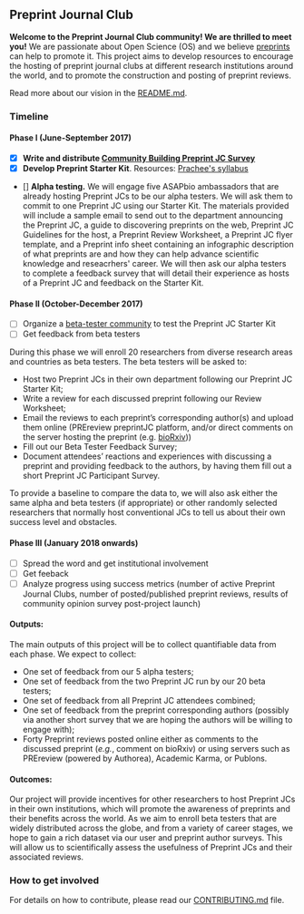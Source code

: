 ## Preprint Journal Club

**Welcome to the Preprint Journal Club community! We are thrilled to meet you!** 
We are passionate about Open Science (OS) and we believe [preprints](https://youtu.be/2zMgY8Dx9co) can help to promote it. This project aims to develop resources to encourage the hosting of preprint journal clubs at different research institutions around the world, and to promote the construction and posting of preprint reviews.

Read more about our vision in the [README.md](https://github.com/SamanthaHindle/preprint_JournalClub/blob/master/README.md#preprint_journalclub).

### Timeline

#### Phase I (June-September 2017)

- [x] **Write and distribute [Community Building Preprint JC Survey](https://docs.google.com/forms/d/e/1FAIpQLSdMphGFDxwCfGgmEj-CzbkdVZJs-atV1gHZPE6ZB13xNF8HIw/viewform?usp=sf_link)**
- [x] **Develop Preprint Starter Kit**. Resources: [Prachee's syllabus](http://asapbio.org/10-ways)
- [] **Alpha testing.** We will engage five ASAPbio ambassadors that are already hosting Preprint JCs to be our alpha testers. We will ask them to commit to one Preprint JC using our Starter Kit. The materials provided will include a sample email to send out to the department announcing the Preprint JC, a guide to discovering preprints on the web, Preprint JC Guidelines for the host, a Preprint Review Worksheet, a Preprint JC flyer template, and a Preprint info sheet containing an infographic description of what preprints are and how they can help advance scientific knowledge and reseacrhers' career. We will then ask our alpha testers to complete a feedback survey that will detail their experience as hosts of a Preprint JC and feedback on the Starter Kit.


#### Phase II (October-December 2017)

- [ ] Organize a [beta-tester community](https://github.com/SamanthaHindle/preprint_JournalClub/projects/4) to test the Preprint JC Starter Kit
- [ ] Get feedback from beta testers

During this phase we will enroll 20 researchers from diverse research areas and countries as beta testers. 
The beta testers will be asked to:
 * Host two Preprint JCs in their own department following our Preprint JC Starter Kit;    
 * Write a review for each discussed preprint following our Review Worksheet;
 * Email the reviews to each preprint’s corresponding author(s) and upload them online (PREreview preprintJC platform, and/or direct comments on the server hosting the preprint (e.g. [bioRxiv](http://www.biorxiv.org/)))
 * Fill out our Beta Tester Feedback Survey;
 * Document attendees’ reactions and experiences with discussing a preprint and providing feedback to the authors, by having them fill out a short Preprint JC Participant Survey.  
    
To provide a baseline to compare the data to, we will also ask either the same alpha and beta testers (if appropriate) or other randomly selected researchers that normally host conventional JCs to tell us about their own success level and obstacles. 

#### Phase III (January 2018 onwards)
 
- [ ] Spread the word and get institutional involvement
- [ ] Get feeback
- [ ] Analyze progress using success metrics (number of active Preprint Journal Clubs, number of posted/published preprint reviews, results of community opinion survey post-project launch)

#### Outputs:
The main outputs of this project will be to collect quantifiable data from each phase. We expect to collect:
* One set of feedback from our 5 alpha testers;
* One set of feedback from the two Preprint JC run by our 20 beta testers;
* One set of feedback from all Preprint JC attendees combined;
* One set of feedback from the preprint corresponding authors (possibly via another short survey that we are hoping the authors will be willing to engage with);
* Forty Preprint reviews posted online either as comments to the discussed preprint (*e.g.*, comment on bioRxiv) or using servers such as PREreview (powered by Authorea), Academic Karma, or Publons.
 
#### Outcomes:
Our project will provide incentives for other researchers to host Preprint JCs in their own institutions, which will promote the awareness of preprints and their benefits across the world. As we aim to enroll beta testers that are widely distributed across the globe, and from a variety of career stages, we hope to gain a rich dataset via our user and preprint author surveys. This will allow us to scientifically assess the usefulness of Preprint JCs and their associated reviews.
 

### How to get involved

For details on how to contribute, please read our [CONTRIBUTING.md](https://github.com/SamanthaHindle/preprint_JournalClub/blob/master/CONTRIBUTING.md) file.





